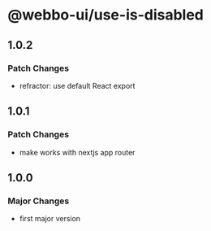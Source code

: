 # @webbo-ui/use-is-disabled

## 1.0.2

### Patch Changes

- refractor: use default React export

## 1.0.1

### Patch Changes

- make works with nextjs app router

## 1.0.0

### Major Changes

- first major version

